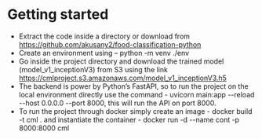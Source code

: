 # Getting started
- Extract the code inside a directory or download from https://github.com/akusany2/food-classification-python
- Create an environment using – python -m venv ./env
- Go inside the project directory and download the trained model (model_v1_inceptionV3) from S3 using the link https://cmlproject.s3.amazonaws.com/model_v1_inceptionV3.h5
- The backend is power by Python’s FastAPI, so to run the project on the local environment directly use the command - uvicorn main:app  --reload --host 0.0.0.0 --port 8000, this will run the API on port 8000.
- To run the project through docker simply create an image -  docker build -t cml . and instantiate the container - docker run -d --name cont -p 8000:8000 cml

